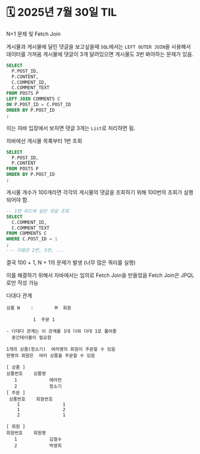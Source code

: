 # 🗓️ 2025년 7월 30일 TIL










N+1 문제 및 Fetch Join


게시물과 게시물에 달린 댓글을 보고싶을때
`SQL`에서는 `LEFT OUTER JOIN`을 사용해서 데이터를 가져옴
게시물에 댓글이 3개 달려있으면 게시물도 3번 봐야하는 문제가 있음.
```sql
SELECT
  P.POST_ID,
  P.CONTENT,
  C.COMMENT_ID,
  C.COMMENT_TEXT
FROM POSTS P
LEFT JOIN COMMENTS C
ON P.POST_ID = C.POST_ID
ORDER BY P.POST_ID
;
```
이는 자바 입장에서 보자면 댓글 3개는 `List`로 처리하면 됨.


자바에선 게시물 목록부터 1번 조회
```sql
SELECT
  P.POST_ID,
  P.CONTENT
FROM POSTS P
ORDER BY P.POST_ID
;
```

게시물 개수가 100개라면
각각의 게시물의 댓글을 조회하기 위해 100번의 조회가 실행되어야 함.
```sql
-- 1번 피드에 달린 댓글 조회
SELECT
  C.COMMENT_ID,
  C.COMMENT_TEXT
FROM COMMENTS C
WHERE C.POST_ID = 1
;
--- 다음은 2번, 3번, ...
```

결국 100 + 1, N + 1의 문제가 발생 (너무 많은 쿼리를 실행)

이를 해결하기 위해서 자바에서는 임의로 Fetch Join을 만들었음
Fetch Join은 JPQL로만 작성 가능







다대다 관계

    상품 N    :        M  회원

              1  주문 1

    - 다대다 관계는 이 관계를 1대 다와 다대 1로 풀어줄 
      중간테이블이 필요함

    1개의 상품(청소기)  여러명의 회원이 주문할 수 있음
    한명의 회원은  여러 상품을 주문할 수 있음

    [ 상품 ]
    상품번호    상품명        
       1            에어컨                
       2            청소기            
    [ 주문 ]
     상품번호    회원번호
        1                1
        1                2
        2                1

    [ 회원 ]
    회원번호    회원명    
       1            김철수         
       2            박영희         







